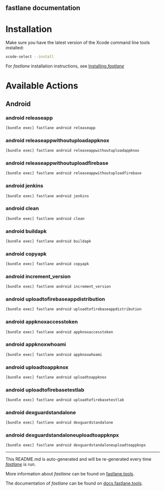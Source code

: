 fastlane documentation
----

# Installation

Make sure you have the latest version of the Xcode command line tools installed:

```sh
xcode-select --install
```

For _fastlane_ installation instructions, see [Installing _fastlane_](https://docs.fastlane.tools/#installing-fastlane)

# Available Actions

## Android

### android releaseapp

```sh
[bundle exec] fastlane android releaseapp
```



### android releaseappwithoutuploadappknox

```sh
[bundle exec] fastlane android releaseappwithoutuploadappknox
```



### android releaseappwithoutuploadfirebase

```sh
[bundle exec] fastlane android releaseappwithoutuploadfirebase
```



### android jenkins

```sh
[bundle exec] fastlane android jenkins
```



### android clean

```sh
[bundle exec] fastlane android clean
```



### android buildapk

```sh
[bundle exec] fastlane android buildapk
```



### android copyapk

```sh
[bundle exec] fastlane android copyapk
```



### android increment_version

```sh
[bundle exec] fastlane android increment_version
```



### android uploadtofirebaseappdistribution

```sh
[bundle exec] fastlane android uploadtofirebaseappdistribution
```



### android appknoxaccesstoken

```sh
[bundle exec] fastlane android appknoxaccesstoken
```



### android appknoxwhoami

```sh
[bundle exec] fastlane android appknoxwhoami
```



### android uploadtoappknox

```sh
[bundle exec] fastlane android uploadtoappknox
```



### android uploadtofirebasetestlab

```sh
[bundle exec] fastlane android uploadtofirebasetestlab
```



### android dexguardstandalone

```sh
[bundle exec] fastlane android dexguardstandalone
```



### android dexguardstandaloneuploadtoappknpx

```sh
[bundle exec] fastlane android dexguardstandaloneuploadtoappknpx
```



----

This README.md is auto-generated and will be re-generated every time [_fastlane_](https://fastlane.tools) is run.

More information about _fastlane_ can be found on [fastlane.tools](https://fastlane.tools).

The documentation of _fastlane_ can be found on [docs.fastlane.tools](https://docs.fastlane.tools).
